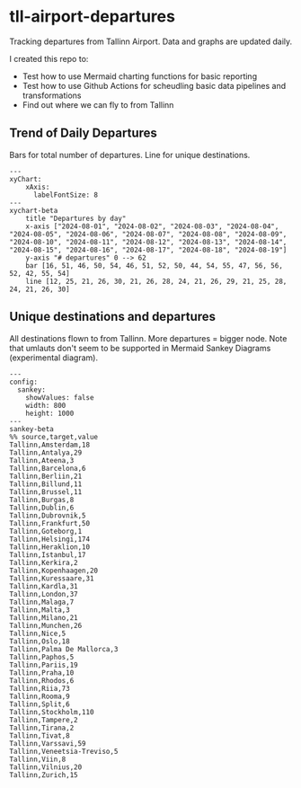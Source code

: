 # tll-airport-departures

Tracking departures from Tallinn Airport. Data and graphs are updated daily.

I created this repo to:
- Test how to use Mermaid charting functions for basic reporting
- Test how to use Github Actions for scheudling basic data pipelines and transformations
- Find out where we can fly to from Tallinn

## Trend of Daily Departures

Bars for total number of departures. Line for unique destinations.

```mermaid
---
xyChart:
    xAxis:
      labelFontSize: 8
---
xychart-beta
    title "Departures by day"
    x-axis ["2024-08-01", "2024-08-02", "2024-08-03", "2024-08-04", "2024-08-05", "2024-08-06", "2024-08-07", "2024-08-08", "2024-08-09", "2024-08-10", "2024-08-11", "2024-08-12", "2024-08-13", "2024-08-14", "2024-08-15", "2024-08-16", "2024-08-17", "2024-08-18", "2024-08-19"]
    y-axis "# departures" 0 --> 62
    bar [16, 51, 46, 50, 54, 46, 51, 52, 50, 44, 54, 55, 47, 56, 56, 52, 42, 55, 54]
    line [12, 25, 21, 26, 30, 21, 26, 28, 24, 21, 26, 29, 21, 25, 28, 24, 21, 26, 30]
```


## Unique destinations and departures

All destinations flown to from Tallinn. More departures = bigger node.
Note that umlauts don't seem to be supported in Mermaid Sankey Diagrams (experimental diagram).

```mermaid
---
config:
  sankey:
    showValues: false
    width: 800
    height: 1000
---
sankey-beta
%% source,target,value
Tallinn,Amsterdam,18
Tallinn,Antalya,29
Tallinn,Ateena,3
Tallinn,Barcelona,6
Tallinn,Berliin,21
Tallinn,Billund,11
Tallinn,Brussel,11
Tallinn,Burgas,8
Tallinn,Dublin,6
Tallinn,Dubrovnik,5
Tallinn,Frankfurt,50
Tallinn,Goteborg,1
Tallinn,Helsingi,174
Tallinn,Heraklion,10
Tallinn,Istanbul,17
Tallinn,Kerkira,2
Tallinn,Kopenhaagen,20
Tallinn,Kuressaare,31
Tallinn,Kardla,31
Tallinn,London,37
Tallinn,Malaga,7
Tallinn,Malta,3
Tallinn,Milano,21
Tallinn,Munchen,26
Tallinn,Nice,5
Tallinn,Oslo,18
Tallinn,Palma De Mallorca,3
Tallinn,Paphos,5
Tallinn,Pariis,19
Tallinn,Praha,10
Tallinn,Rhodos,6
Tallinn,Riia,73
Tallinn,Rooma,9
Tallinn,Split,6
Tallinn,Stockholm,110
Tallinn,Tampere,2
Tallinn,Tirana,2
Tallinn,Tivat,8
Tallinn,Varssavi,59
Tallinn,Veneetsia-Treviso,5
Tallinn,Viin,8
Tallinn,Vilnius,20
Tallinn,Zurich,15


```
